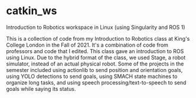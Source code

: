 # catkin_ws
Introduction to Robotics workspace in Linux (using Singularity and ROS 1)

This is a collection of code from my Introduction to Robotics class at King's College London in the Fall of 2021. It's a combination of code from professors
and code that I edited. This class gave an introduction to ROS using Linux. Due to the hybrid format of the class, we used Stage, a robot simulator,
instead of an actual physical robot. Some of the projects in the semester included using actionlib to send position and orientation goals, using YOLO detections 
to send goals, using SMACH state machines to organize long tasks, and using speech processing/text-to-speech to send goals while saying its status.  

